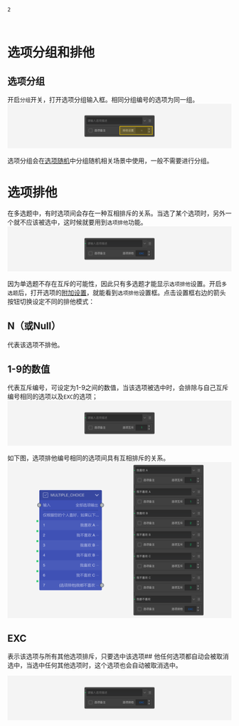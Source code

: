 ```index
2
```
```tag

```
```summary

```
# 选项分组和排他

## 选项分组
开启`分组`开关，打开选项分组输入框。相同分组编号的选项为同一组。
<img src='../assets/03optionSetting/02optionGroupAndExclude/section.png'>

选项分组会在[选项随机](../../11nodeSettings/05questionGeneralSetting/05randomOption.md)中分组随机相关场景中使用，一般不需要进行分组。

# 选项排他
在多选题中，有时选项间会存在一种互相排斥的关系。当选了某个选项时，另外一个就不应该被选中，这时候就要用到`选项排他`功能。
<img src='../assets/03optionSetting/02optionGroupAndExclude/exclusive.png'>

因为单选题不存在互斥的可能性，因此只有多选题才能显示`选项排他`设置。开启`多选题`后，打开选项的[附加设置](../../11nodeSettings/03optionSetting/06additionalSetting.md)，就能看到`选项排他`设置框。点击设置框右边的箭头按钮切换设定不同的排他模式：
## N（或Null）
代表该选项不排他。

## 1-9的数值
代表互斥编号，可设定为1-9之间的数值，当该选项被选中时，会排除与自己互斥编号相同的选项以及`EXC`的选项；
<img src='../assets/03optionSetting/02optionGroupAndExclude/group-exclusive.png'>

如下图，选项排他编号相同的选项间具有互相排斥的关系。
<img src='../assets/03optionSetting/02optionGroupAndExclude/nodes-icon.png'>

## EXC
表示该选项与所有其他选项排斥，只要选中该选项## 他任何选项都自动会被取消选中，当选中任何其他选项时，这个选项也会自动被取消选中。

<img src='../assets/03optionSetting/02optionGroupAndExclude/exclusive.png'>

